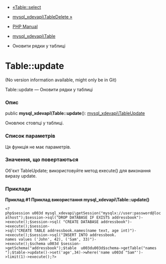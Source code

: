 - [«Table::select](mysql-xdevapi-table.select.md)
- [mysql_xdevapi\TableDelete »](class.mysql-xdevapi-tabledelete.md)

- [PHP Manual](index.md)
- [mysql_xdevapi\Table](class.mysql-xdevapi-table.md)
- Оновити рядки у таблиці

# Table::update

(No version information available, might only be in Git)

Table::update — Оновити рядки у таблиці

### Опис

public **mysql_xdevapi\Table::update**():
[mysql_xdevapi\TableUpdate](class.mysql-xdevapi-tableupdate.md)

Оновлює стовпці у таблиці.

### Список параметрів

Ця функція не має параметрів.

### Значення, що повертаються

Об'єкт TableUpdate; використовуйте метод execute() для виконання виразу
update.

### Приклади

**Приклад #1 Приклад використання **mysql_xdevapi\Table::update()****

` <?php$session u003d mysql_xdevapi\getSession("mysqlx://user:password@localhost");$session->sql("DROP DATABASE IF EXISTS addressbook")->execute();$session->sql( "CREATE DATABASE addressbook")->execute();$session->sql("CREATE TABLE addressbook.names(name text, age int)")->execute();$session->sql("INSERT INTO addressbook. names values ('John', 42), ('Sam', 33)")->execute();$schema u003d $session->getSchema("addressbook");$table  u003du003d$schema->getTable("names ");$table->update()->set('age',34)->where('name u003d "Sam"')->limit(1)->execute();?> `
